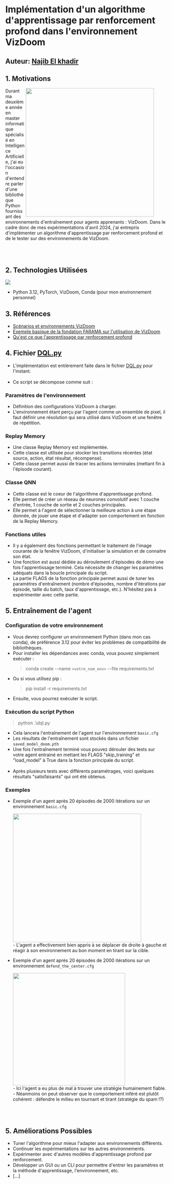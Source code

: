 # Implémentation d'un algorithme d'apprentissage par renforcement profond dans l'environnement VizDoom

## Auteur: [Najib El khadir](https://github.com/NajibXY)

## 1. Motivations

<figure text-align="right">
  <img align="right" src="https://github.com/NajibXY/ViZDoom-Deep-Q-Learning-implementation/blob/master/assets/basic_conf_fullscreen.gif" width="400">
</figure>

Durant ma deuxième année en master informatique spécialisé en Intelligence Artificielle, j'ai eu l'occasion d'entendre parler d'une bibliothèque 
Python fournissant des environnements d'entraînement pour agents apprenants : VizDoom. Dans le cadre donc de mes expérimentations d'avril 2024, j'ai
entrepris d'implémenter un algorithme d'apprentissage par renforcement profond et de le tester sur des environnements de  VizDoom.

</br> </br>

## 2. Technologies Utilisées
![](https://skillicons.dev/icons?i=python,pytorch,anaconda)
- Python 3.12, PyTorch, VizDoom, Conda (pour mon environnement personnel)

## 3. Références
- [Scénarios et environnements VizDoom](https://vizdoom.farama.org/environments/default/)
- [Exemple basique de la fondation FARAMA sur l'utilisation de VizDoom](https://github.com/Farama-Foundation/ViZDoom/blob/master/examples/python/learning_pytorch.py)
- [Qu'est ce que l'apprentissage par renforcement profond](https://www.v7labs.com/blog/deep-reinforcement-learning-guide)

## 4. Fichier [DQL.py](https://github.com/NajibXY/ViZDoom-Deep-Q-Learning-implementation/blob/master/dql.py)

- L'implémentation est entièrement faite dans le fichier [DQL.py](https://github.com/NajibXY/ViZDoom-Deep-Q-Learning-implementation/blob/master/dql.py) pour l'instant.
</br></br>
- Ce script se décompose comme suit :
  
### Paramètres de l'environnement
- Définition des configurations VizDoom à charger.
- L'environnement étant perçu par l'agent comme un ensemble de pixel, il faut définir une résolution qui sera utilisé dans VizDoom et une fenêtre de répétition.

### Replay Memory
- Une classe Replay Memory est implémentée.
- Cette classe est utilisée pour stocker les transitions récentes (état source, action, état résultat, récompense).
- Cette classe permet aussi de tracer les actions terminales (mettant fin à l'épisode courant).

### Classe QNN
- Cette classe est le coeur de l'algorithme d'apprentissage profond.
- Elle permet de créer un réseau de neurones convolutif avec 1 couche d'entrée, 1 couche de sortie et 2 couches principales.
- Elle permet à l'agent de sélectionner la meilleure action à une étape donnée, de jouer une étape et d'adapter son comportement en fonction de la Replay Memory.

### Fonctions utiles
- Il y a également des fonctions permettant le traitement de l'image courante de la fenêtre VizDoom, d'initialiser la simulation et de connaitre son état.
- Une fonction est aussi dédiée au déroulement d'épisodes de démo une fois l'apprentissage terminé. Cela nécessite de changer les paramètres adéquats dans la boucle principale du script.
- La partie FLAGS de la fonction principale permet aussi de tuner les paramètres d'entraînement (nombre d'épisodes, nombre d'itérations par épisode, taille du batch, taux d'apprentissage, etc.). N'hésitez pas à expérimenter avec cette partie.

## 5. Entraînement de l'agent

### Configuration de votre environnement

- Vous devrez configurer un environnement Python (dans mon cas conda), de préférence 3.12 pour éviter les problèmes de compatibilité de bibliothèques.
- Pour installer les dépendances avec conda, vous pouvez simplement exécuter :
  > conda create --name `<votre_nom_env>` --file requirements.txt
- Ou si vous utilisez pip :
  > pip install -r requirements.txt
- Ensuite, vous pourrez exécuter le script.

### Exécution du script Python

> python .\dql.py
- Cela lancera l'entraînement de l'agent sur l'environnement `basic.cfg`
- Les résultats de l'entraînement sont stockés dans un fichier `saved_model_doom.pth`
- Une fois l'entraînement terminé vous pouvez dérouler des tests sur votre agent entrainé en mettant les FLAGS "skip_training" et "load_model" à True dans la fonction principale du script. 
</br></br>
- Après plusieurs tests avec différents paramétrages, voici quelques résultats "satisfaisants" qui ont été obtenus.
  
### Exemples 

+ Exemple d'un agent après 20 épisodes de 2000 itérations sur un environnement `basic.cfg` 

  <img src="https://github.com/NajibXY/ViZDoom-Deep-Q-Learning-implementation/blob/master/assets/basic_conf_fullscreen.gif" width="400">
  </br>
    - L'agent a effectivement bien appris à se déplacer de droite à gauche et réagir à son environnement au bon moment en tirant sur la cible. 
  </br>
  
+ Exemple d'un agent après 20 épisodes de 2000 itérations sur un environnement `defend_the_center.cfg` 

  <img src="https://github.com/NajibXY/ViZDoom-Deep-Q-Learning-implementation/blob/master/assets/defend_the_center.gif" width="350">
  </br>
  - Ici l'agent a eu plus de mal à trouver une stratégie humainement fiable.
  </br>  
  - Néanmoins on peut observer que le comportement inféré est plutôt cohérent : défendre le milieu en tournant et tirant (stratégie du spam !?)

</br></br>

## 5. Améliorations Possibles

- Tuner l'algorithme pour mieux l'adapter aux environnements différents.
- Continuer les expérimentations sur les autres environnements.
- Expérimenter avec d'autres modèles d'apprentissage profond par renforcement.
- Développer un GUI ou un CLI pour permettre d'entrer les paramètres et la méthode d'apprentissage, l'environnement, etc.
- [...]
